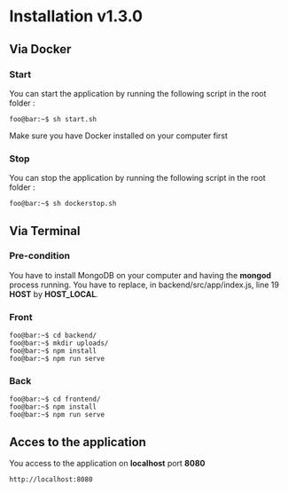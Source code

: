 # Installation v1.3.0

## Via Docker

### Start

You can start the application by running the following script in the root folder :

```console
foo@bar:~$ sh start.sh
```

Make sure you have Docker installed on your computer first

### Stop

You can stop the application by running the following script in the root folder :

```console
foo@bar:~$ sh dockerstop.sh
```

## Via Terminal

### Pre-condition

You have to install MongoDB on your computer and having the **mongod** process running.
You have to replace, in backend/src/app/index.js, line 19 **HOST** by **HOST_LOCAL**.

### Front

```console
foo@bar:~$ cd backend/
foo@bar:~$ mkdir uploads/
foo@bar:~$ npm install
foo@bar:~$ npm run serve
```

### Back

```console
foo@bar:~$ cd frontend/
foo@bar:~$ npm install
foo@bar:~$ npm run serve
```

## Acces to the application

You access to the application on **localhost** port **8080**

```http
http://localhost:8080
```
